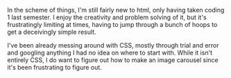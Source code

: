In the scheme of things, I'm still fairly new to html, only having taken coding 1 last semester. I enjoy the creativity and problem solving of it, but it's frustratingly limiting at times, having to jump through a bunch of hoops to get a deceivingly simple result. 

I've been already messing around with CSS, mostly through trial and error and googling anything I had no idea on where to start with. While it isn't entirely CSS, I do want to figure out how to make an image carousel since it's been frustrating to figure out.
